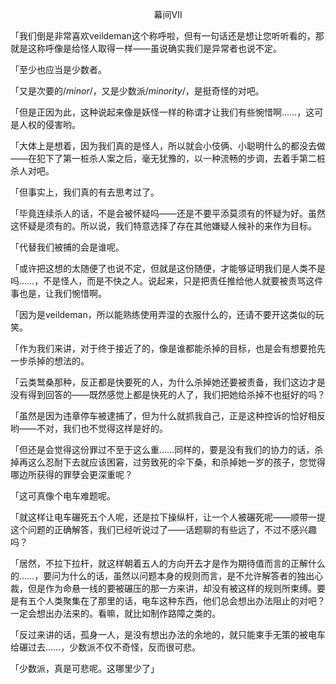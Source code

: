 <p align="center">幕间Ⅶ</p>

「我们倒是非常喜欢veildeman这个称呼啦，但有一句话还是想让您听听看的，那就是这称呼像是给怪人取得一样——虽说确实我们是异常者也说不定。

「至少也应当是少数者。

「又是次要的/*minor*/，又是少数派/*minority*/，是挺奇怪的对吧。

「但是正因为此，这种说起来像是妖怪一样的称谓才让我们有些惋惜啊……，这可是人权的侵害哟。

「大体上是想着，因为我们真的是怪人，所以就会小伎俩、小聪明什么的都没去做——在犯下了第一桩杀人案之后，毫无犹豫的，以一种流畅的步调，去着手第二桩杀人对吧。

「但事实上，我们真的有去思考过了。

「毕竟连续杀人的话，不是会被怀疑吗——还是不要平添莫须有的怀疑为好。虽然这怀疑是须有的。所以说，我们特意选择了存在其他嫌疑人候补的来作为目标。

「代替我们被捕的会是谁呢。

「或许把这想的太随便了也说不定，但就是这份随便，才能够证明我们是人类不是吗……，不是怪人，而是不快之人。说起来，只是把责任推给他人就要被责骂这件事也是，让我们惋惜啊。

「因为是veildeman，所以能熟练使用弄湿的衣服什么的，还请不要开这类似的玩笑。

「作为我们来讲，对于终于接近了的，像是谁都能杀掉的目标，也是会有想要抢先一步杀掉的想法的。

「云类鹫桑那种，反正都是快要死的人，为什么杀掉她还要被责备，我们这边才是没有得到回答的——既然感觉上都是快死的人了，我们把她给杀掉不也挺好的吗？

「虽然是因为违章停车被逮捕了，但为什么就抓我自己，正是这种控诉的恰好相反哟——不对，我们也不觉得这样是好的。

「但还是会觉得这份罪过不至于这么重……同样的，要是没有我们的协力的话，杀掉再这么忍耐下去就应该困窘，过劳致死的伞下桑，和杀掉她一岁的孩子，您觉得哪边所获得的罪孽会更深重呢？

「这可真像个电车难题呢。

「就这样让电车碾死五个人呢，还是拉下操纵杆，让一个人被碾死呢——顺带一提这个问题的正确解答，我们已经听说过了——话题聊的有些远了，不过不感兴趣吗？

「居然，不拉下拉杆，就这样朝着五人的方向开去才是作为期待值而言的正解什么的……，要问为什么的话，虽然以问题本身的规则而言，是不允许解答者的独出心裁，但是作为命悬一线的要被碾压的那一方来讲，却没有被这样的规则所束缚。要是有五个人类聚集在了那里的话，电车这种东西，他们总会想出办法阻止的对吧？一定会想出办法来的。看嘛，就比如制作路障之类的。

「反过来讲的话，孤身一人，是没有想出办法的余地的，就只能束手无策的被电车给碾过去……，少数派不仅不奇怪，反而很可悲。

「少数派，真是可悲呢。这哪里少了」


